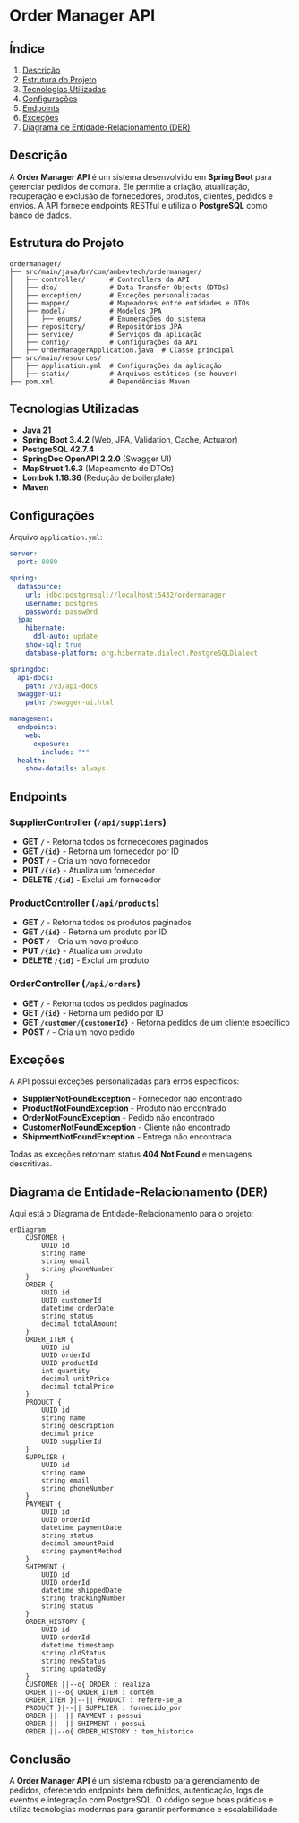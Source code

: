 # Order Manager API

## Índice
1. [Descrição](#descrição)
2. [Estrutura do Projeto](#estrutura-do-projeto)
3. [Tecnologias Utilizadas](#tecnologias-utilizadas)
4. [Configurações](#configurações)
5. [Endpoints](#endpoints)
6. [Exceções](#exceções)
7. [Diagrama de Entidade-Relacionamento (DER)](#diagrama-de-entidade-relacionamento-der)

## Descrição
A **Order Manager API** é um sistema desenvolvido em **Spring Boot** para gerenciar pedidos de compra. Ele permite a criação, atualização, recuperação e exclusão de fornecedores, produtos, clientes, pedidos e envios. A API fornece endpoints RESTful e utiliza o **PostgreSQL** como banco de dados.

## Estrutura do Projeto
```
ordermanager/
├── src/main/java/br/com/ambevtech/ordermanager/
│   ├── controller/      # Controllers da API
│   ├── dto/             # Data Transfer Objects (DTOs)
│   ├── exception/       # Exceções personalizadas
│   ├── mapper/          # Mapeadores entre entidades e DTOs
│   ├── model/           # Modelos JPA
│   │   ├── enums/       # Enumerações do sistema
│   ├── repository/      # Repositórios JPA
│   ├── service/         # Serviços da aplicação
│   ├── config/          # Configurações da API
│   ├── OrderManagerApplication.java  # Classe principal
├── src/main/resources/
│   ├── application.yml  # Configurações da aplicação
│   ├── static/          # Arquivos estáticos (se houver)
├── pom.xml              # Dependências Maven
```

## Tecnologias Utilizadas
- **Java 21**
- **Spring Boot 3.4.2** (Web, JPA, Validation, Cache, Actuator)
- **PostgreSQL 42.7.4**
- **SpringDoc OpenAPI 2.2.0** (Swagger UI)
- **MapStruct 1.6.3** (Mapeamento de DTOs)
- **Lombok 1.18.36** (Redução de boilerplate)
- **Maven**

## Configurações
Arquivo `application.yml`:
```yaml
server:
  port: 8080

spring:
  datasource:
    url: jdbc:postgresql://localhost:5432/ordermanager
    username: postgres
    password: passw@rd
  jpa:
    hibernate:
      ddl-auto: update
    show-sql: true
    database-platform: org.hibernate.dialect.PostgreSQLDialect

springdoc:
  api-docs:
    path: /v3/api-docs
  swagger-ui:
    path: /swagger-ui.html

management:
  endpoints:
    web:
      exposure:
        include: "*"
  health:
    show-details: always
```

## Endpoints
### SupplierController (`/api/suppliers`)
- **GET `/`** - Retorna todos os fornecedores paginados
- **GET `/{id}`** - Retorna um fornecedor por ID
- **POST `/`** - Cria um novo fornecedor
- **PUT `/{id}`** - Atualiza um fornecedor
- **DELETE `/{id}`** - Exclui um fornecedor

### ProductController (`/api/products`)
- **GET `/`** - Retorna todos os produtos paginados
- **GET `/{id}`** - Retorna um produto por ID
- **POST `/`** - Cria um novo produto
- **PUT `/{id}`** - Atualiza um produto
- **DELETE `/{id}`** - Exclui um produto

### OrderController (`/api/orders`)
- **GET `/`** - Retorna todos os pedidos paginados
- **GET `/{id}`** - Retorna um pedido por ID
- **GET `/customer/{customerId}`** - Retorna pedidos de um cliente específico
- **POST `/`** - Cria um novo pedido

## Exceções
A API possui exceções personalizadas para erros específicos:
- **SupplierNotFoundException** - Fornecedor não encontrado
- **ProductNotFoundException** - Produto não encontrado
- **OrderNotFoundException** - Pedido não encontrado
- **CustomerNotFoundException** - Cliente não encontrado
- **ShipmentNotFoundException** - Entrega não encontrada

Todas as exceções retornam status **404 Not Found** e mensagens descritivas.

## Diagrama de Entidade-Relacionamento (DER)
Aqui está o Diagrama de Entidade-Relacionamento para o projeto:
```mermaid
erDiagram
    CUSTOMER {
        UUID id
        string name
        string email
        string phoneNumber
    }
    ORDER {
        UUID id
        UUID customerId
        datetime orderDate
        string status
        decimal totalAmount
    }
    ORDER_ITEM {
        UUID id
        UUID orderId
        UUID productId
        int quantity
        decimal unitPrice
        decimal totalPrice
    }
    PRODUCT {
        UUID id
        string name
        string description
        decimal price
        UUID supplierId
    }
    SUPPLIER {
        UUID id
        string name
        string email
        string phoneNumber
    }
    PAYMENT {
        UUID id
        UUID orderId
        datetime paymentDate
        string status
        decimal amountPaid
        string paymentMethod
    }
    SHIPMENT {
        UUID id
        UUID orderId
        datetime shippedDate
        string trackingNumber
        string status
    }
    ORDER_HISTORY {
        UUID id
        UUID orderId
        datetime timestamp
        string oldStatus
        string newStatus
        string updatedBy
    }
    CUSTOMER ||--o{ ORDER : realiza
    ORDER ||--o{ ORDER_ITEM : contém
    ORDER_ITEM }|--|| PRODUCT : refere-se_a
    PRODUCT }|--|| SUPPLIER : fornecido_por
    ORDER ||--|| PAYMENT : possui
    ORDER ||--|| SHIPMENT : possui
    ORDER ||--o{ ORDER_HISTORY : tem_historico
```

## Conclusão
A **Order Manager API** é um sistema robusto para gerenciamento de pedidos, oferecendo endpoints bem definidos, autenticação, logs de eventos e integração com PostgreSQL. O código segue boas práticas e utiliza tecnologias modernas para garantir performance e escalabilidade.

